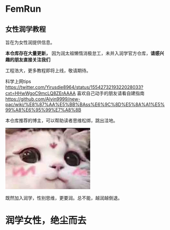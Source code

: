 # FemRun
## 女性润学教程
旨在为女性润提供信息。

**本仓库存在大量更新，** 因为润太祖懒惰消极怠工，未并入润学官方仓库，**请感兴趣的朋友直接关注我们**

工程浩大，更多教程即将上线，敬请期待。

科学上网tips https://twitter.com/Yirusdie8964/status/1554273219322028033?cxt=HHwWgoC9mcLQ8ZErAAAA  喜欢自己动手的朋友请看自建指南
 https://github.com/Alvin9999/new-pac/wiki/%E8%87%AA%E5%BB%BAss%E6%9C%8D%E5%8A%A1%E5%99%A8%E6%95%99%E7%A8%8B

本仓库推荐的博主，可以帮助读者思维松绑，跳出洼地。

![](https://github.com/FemRun/cat/blob/main/download.jpg)

既然加入润学，性别思维，更要润。总不能，越润越倒退。

# 润学女性，绝尘而去
